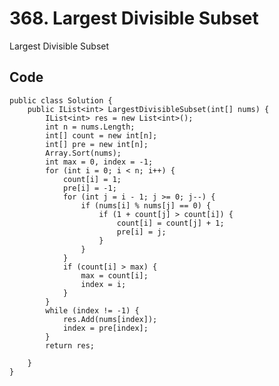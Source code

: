 # 368. Largest Divisible Subset
Largest Divisible Subset

## Code
    public class Solution {
        public IList<int> LargestDivisibleSubset(int[] nums) {
            IList<int> res = new List<int>();
            int n = nums.Length;
            int[] count = new int[n];
            int[] pre = new int[n];
            Array.Sort(nums);
            int max = 0, index = -1;
            for (int i = 0; i < n; i++) {
                count[i] = 1;
                pre[i] = -1;
                for (int j = i - 1; j >= 0; j--) {
                    if (nums[i] % nums[j] == 0) {
                        if (1 + count[j] > count[i]) {
                            count[i] = count[j] + 1;
                            pre[i] = j;
                        }
                    }
                }
                if (count[i] > max) {
                    max = count[i];
                    index = i;
                }
            }
            while (index != -1) {
                res.Add(nums[index]);
                index = pre[index];
            }
            return res;
            
        }
    }